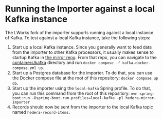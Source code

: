 # Running the Importer against a local Kafka instance
The LWorks fork of the importer supports running against a local instance of Kafka. To
test against a local Kafka instance, take the following steps:

1. Start up a local Kafka instance. Since you generally want to feed data from the importer to other
Kafka processors, it usually makes sense to startup Kafka in [the mirror repo](https://github.com/LedgerWorks/mirror).
From that repo, you can navigate to the [containers/kafka](https://github.com/LedgerWorks/mirror/tree/main/containers/kafka)
directory and run `docker compose -f kafka.docker-compose.yml up`.
2. Start up a Postgres database for the importer. To do that, you can use the Docker compose file at the root
of this repository: `docker compose up db`.
3. Start up the importer using the `local-kafka` Spring profile. To do that, you can run this command
from the root of this repository: `mvn spring-boot:run -Dspring-boot.run.profiles=local-kafka -pl hedera-mirror-importer`
4. Records should now be sent from the importer to the local Kafka topic named `hedera-record-items`.
